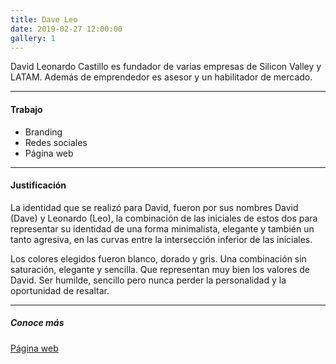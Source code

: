 ```yaml
---
title: Dave Leo
date: 2019-02-27 12:00:00
gallery: 1
---
```

<p class="lead">
	David Leonardo Castillo es fundador de varias empresas de Silicon Valley y LATAM. Además de emprendedor es asesor y un habilitador de mercado.
</p>

---

#### Trabajo

- Branding
- Redes sociales
- Página web

---

#### Justificación

La identidad que se realizó para David, fueron por sus nombres David (Dave) y Leonardo (Leo), la combinación de las iniciales de estos dos para representar su identidad de una forma minimalista, elegante y también un tanto agresiva, en las curvas entre la intersección inferior de las iniciales.

Los colores elegidos fueron blanco, dorado y gris. Una combinación sin saturación, elegante y sencilla. Que representan muy bien los valores de David. Ser humilde, sencillo pero nunca perder la personalidad y la oportunidad de resaltar.

---

##### Conoce más

[Página web](https://daveleo.com)
